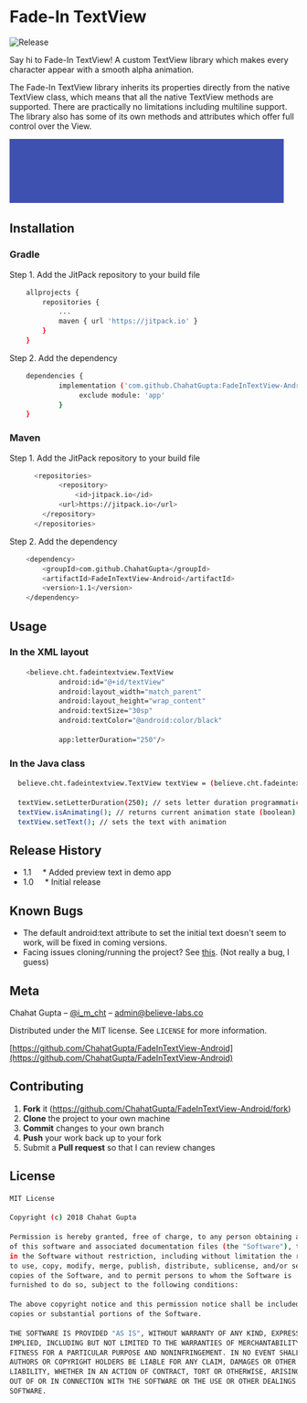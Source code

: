 # Fade-In TextView

![Release](https://jitpack.io/v/ChahatGupta/FadeInTextView-Android.svg)

Say hi to Fade-In TextView! A custom TextView library which makes every character appear with a smooth alpha animation.

The Fade-In TextView library inherits its properties directly from the native TextView class, which means that all the native TextView methods are supported.
There are practically no limitations including multiline support. The library also has some of its own methods and attributes which offer full control over the View.

<img src='Fade-In TextView.gif'/>

## Installation

### Gradle

Step 1. Add the JitPack repository to your build file

```sh
	allprojects {
		repositories {
			...
			maven { url 'https://jitpack.io' }
		}
	}
```

Step 2. Add the dependency

```sh
	dependencies {
	        implementation ('com.github.ChahatGupta:FadeInTextView-Android:1.1') {
          	     exclude module: 'app'
    		}
	}
```

### Maven

Step 1. Add the JitPack repository to your build file

```sh
	  <repositories>
          	<repository>
          		<id>jitpack.io</id>
	  		<url>https://jitpack.io</url>
	  	</repository>
	  </repositories>
```

Step 2. Add the dependency

```sh
	<dependency>
	    <groupId>com.github.ChahatGupta</groupId>
	    <artifactId>FadeInTextView-Android</artifactId>
	    <version>1.1</version>
	</dependency>
```

## Usage

### In the XML layout

```sh
	<believe.cht.fadeintextview.TextView
            android:id="@+id/textView"
            android:layout_width="match_parent"
            android:layout_height="wrap_content"
            android:textSize="30sp"
            android:textColor="@android:color/black"
		
            app:letterDuration="250"/>
```

### In the Java class

```sh
  believe.cht.fadeintextview.TextView textView = (believe.cht.fadeintextview.TextView) findViewById(R.id.textView);
  
  textView.setLetterDuration(250); // sets letter duration programmatically
  textView.isAnimating(); // returns current animation state (boolean)
  textView.setText(); // sets the text with animation
```

## Release History

* 1.1
     * Added preview text in demo app
* 1.0
     * Initial release
 
## Known Bugs

* The default android:text attribute to set the initial text doesn't seem to work, will be fixed in coming versions.
* Facing issues cloning/running the project? See [this](https://stackoverflow.com/questions/34353220/android-studio-please-select-android-sdk). (Not really a bug, I guess)

## Meta

Chahat Gupta – [@i_m_cht](https://twitter.com/i_m_cht) – admin@believe-labs.co

Distributed under the MIT license. See ``LICENSE`` for more information.

[https://github.com/ChahatGupta/FadeInTextView-Android](https://github.com/ChahatGupta/FadeInTextView-Android)

## Contributing

1. **Fork** it (<https://github.com/ChahatGupta/FadeInTextView-Android/fork>)
2. **Clone** the project to your own machine
3. **Commit** changes to your own branch
4. **Push** your work back up to your fork
5. Submit a **Pull request** so that I can review changes

## License

```sh
MIT License

Copyright (c) 2018 Chahat Gupta

Permission is hereby granted, free of charge, to any person obtaining a copy
of this software and associated documentation files (the "Software"), to deal
in the Software without restriction, including without limitation the rights
to use, copy, modify, merge, publish, distribute, sublicense, and/or sell
copies of the Software, and to permit persons to whom the Software is
furnished to do so, subject to the following conditions:

The above copyright notice and this permission notice shall be included in all
copies or substantial portions of the Software.

THE SOFTWARE IS PROVIDED "AS IS", WITHOUT WARRANTY OF ANY KIND, EXPRESS OR
IMPLIED, INCLUDING BUT NOT LIMITED TO THE WARRANTIES OF MERCHANTABILITY,
FITNESS FOR A PARTICULAR PURPOSE AND NONINFRINGEMENT. IN NO EVENT SHALL THE
AUTHORS OR COPYRIGHT HOLDERS BE LIABLE FOR ANY CLAIM, DAMAGES OR OTHER
LIABILITY, WHETHER IN AN ACTION OF CONTRACT, TORT OR OTHERWISE, ARISING FROM,
OUT OF OR IN CONNECTION WITH THE SOFTWARE OR THE USE OR OTHER DEALINGS IN THE
SOFTWARE.
```
